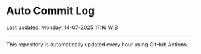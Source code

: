 # Auto Commit Log

Last updated: Monday, 14-07-2025 17:16 WIB

---

This repository is automatically updated every hour using GitHub Actions.
